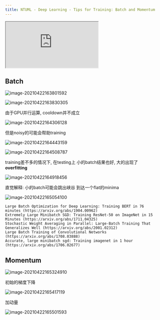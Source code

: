 ```yaml
---
title: NTUML - Deep Learning - Tips for Training: Batch and Momentum
---
```


<!-- more -->

<iframe src="https://www.youtube.com/embed/zzbr1h9sF54" allowfullscreen></iframe>

## Batch

![image-20210422163801592](https://lllthhhh-aliyun-oss.oss-cn-beijing.aliyuncs.com/img/20210422163801.png)

![image-20210422163830305](https://lllthhhh-aliyun-oss.oss-cn-beijing.aliyuncs.com/img/20210422163830.png)

由于GPU并行运算, cooldown并不成立

![image-20210422164306128](https://lllthhhh-aliyun-oss.oss-cn-beijing.aliyuncs.com/img/20210422164306.png)

但是noisy的可能会帮助training

![image-20210422164443159](https://lllthhhh-aliyun-oss.oss-cn-beijing.aliyuncs.com/img/20210422164443.png)

![image-20210422164508787](https://lllthhhh-aliyun-oss.oss-cn-beijing.aliyuncs.com/img/20210422164508.png)

training差不多的情况下, 在testing上 小的batch结果也好, 大的出现了 **overfitting**

![image-20210422164918456](https://lllthhhh-aliyun-oss.oss-cn-beijing.aliyuncs.com/img/20210422164918.png)

直觉解释: 小的batch可能会跳出峡谷 到达一个flat的minima

![image-20210422165054100](https://lllthhhh-aliyun-oss.oss-cn-beijing.aliyuncs.com/img/20210422165054.png)

```
Large Batch Optimization for Deep Learning: Training BERT in 76 minutes (https://arxiv.org/abs/1904.00962)
Extremely Large Minibatch SGD: Training ResNet-50 on ImageNet in 15 Minutes (https://arxiv.org/abs/1711.04325)
Stochastic Weight Averaging in Parallel: Large-Batch Training That Generalizes Well (https://arxiv.org/abs/2001.02312)
Large Batch Training of Convolutional Networks (https://arxiv.org/abs/1708.03888)
Accurate, large minibatch sgd: Training imagenet in 1 hour (https://arxiv.org/abs/1706.02677)
```

## Momentum

![image-20210422165324910](https://lllthhhh-aliyun-oss.oss-cn-beijing.aliyuncs.com/img/20210422165324.png)

初始的梯度下降

![image-20210422165417119](https://lllthhhh-aliyun-oss.oss-cn-beijing.aliyuncs.com/img/20210422165417.png)

加动量

![image-20210422165501593](https://lllthhhh-aliyun-oss.oss-cn-beijing.aliyuncs.com/img/20210422165501.png)